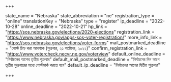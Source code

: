 +++

state_name = "Nebraska"
state_abbreviation = "ne"
registration_type = "online"
translationKey = "Nebraska"
type = "register"
ip_deadline = "2022-10-28"
online_deadline = "2022-10-21"
hp_link = "https://sos.nebraska.gov/elections/2020-elections"
registration_link = "https://www.nebraska.gov/apps-sos-voter-registration/"
more_info_link = "https://sos.nebraska.gov/elections/voter-forms"
mail_postmarked_deadline = "পোস্ট চিহ্ন করা আবশ্যক (শুক্রবার, ২১ অক্টোবর, ২০২২)"
confirm_registration_link = "https://www.votercheck.necvr.ne.gov/voterview"
default_online_deadline = "নির্বাচনের আগের তৃতীয় শুক্রবার"
default_mail_postmarked_deadline = "নির্বাচনের দিন আগে তৃতীয় শুক্রবারের মধ্যে পোস্টমার্ক করতে হবে"
default_ip_deadline = "নির্বাচনের আগের দ্বিতীয় শুক্রবার"

+++